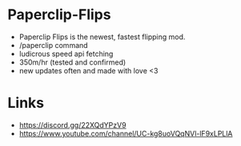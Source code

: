 # Paperclip-Flips
- Paperclip Flips is the newest, fastest flipping mod. 
- /paperclip command
- ludicrous speed api fetching
- 350m/hr (tested and confirmed)
- new updates often and made with love <3

# Links
- https://discord.gg/22XQdYPzV9
- https://www.youtube.com/channel/UC-kg8uoVQqNVl-lF9xLPLlA
